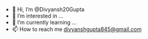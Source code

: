 - 👋 Hi, I’m @Divyansh20Gupta
- 👀 I’m interested in ...
- 🌱 I’m currently learning ...
- 📫 How to reach me divyanshgupta845@gmail.com

<!---
Divyansh20Gupta/Divyansh20Gupta is a ✨ special ✨ repository because its `README.md` (this file) appears on your GitHub profile.
You can click the Preview link to take a look at your changes.
--->
